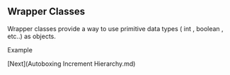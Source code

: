 ## Wrapper Classes

Wrapper classes provide a way to use primitive data types ( int , boolean , etc..) as objects.

Example


[Next](Autoboxing Increment Hierarchy.md)
